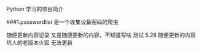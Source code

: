 Python
学习的项目简介

###1.passwordlist
是一个收集设备密码的爬虫



随便更新内容记录
又是随便更新的内容，不知道写啥 测试
5.28 随便更新的内容
坑人的老版本火狐 无法更新
